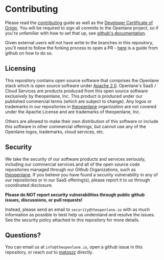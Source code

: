 # Contributing

Please read the [contributing](.github/CONTRIBUTING.md) guide as well as the [Developer Certificate of Origin](https://developercertificate.org/). You will be required to sign all commits to the Openlane project, so if you're unfamiliar with how to set that up, see [github's documentation](https://docs.github.com/en/authentication/managing-commit-signature-verification/about-commit-signature-verification).

Given external users will not have write to the branches in this repository, you'll need to follow the forking process to open a PR - [here](https://docs.github.com/en/pull-requests/collaborating-with-pull-requests/proposing-changes-to-your-work-with-pull-requests/creating-a-pull-request-from-a-fork) is a guide from github on how to do so.

## Licensing

This repository contains open source software that comprises the Openlane stack which is open source software under [Apache 2.0](LICENSE). Openlane's SaaS / Cloud Services are products produced from this open source software exclusively by theopenlane, Inc. This product is produced under our published commercial terms (which are subject to change). Any logos or trademarks in our repositories in [theopenlane](https://github.com/theopenlane) organization are not covered under the Apache License and are trademarks of theopenlane, Inc.

Others are allowed to make their own distribution of this software or include this software in other commercial offerings, but cannot use any of the Openlane logos, trademarks, cloud services, etc.

## Security

We take the security of our software products and services seriously, including our commercial services and all of the open source code repositories managed through our Github Organizations, such as [theopenlane](https://github.com/theopenlane). If you believe you have found a security vulnerability in any of our repositories or in our SaaS offering(s), please report it to us through coordinated disclosure.

**Please do NOT report security vulnerabilities through public github issues, discussions, or pull requests!**

Instead, please send an email to `security@theopenlane.io` with as much information as possible to best help us understand and resolve the issues. See the security policy attached to this repository for more details.

## Questions?

You can email us at `info@theopenlane.io`, open a github issue in this repository, or reach out to [matoszz](https://github.com/matoszz) directly.
